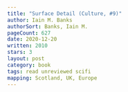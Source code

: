```yaml
---
title: "Surface Detail (Culture, #9)"
author: Iain M. Banks
authorSort: Banks, Iain M.
pageCount: 627
date: 2020-12-20
written: 2010
stars: 3
layout: post
category: book
tags: read unreviewed scifi
mapping: Scotland, UK, Europe
---
```

